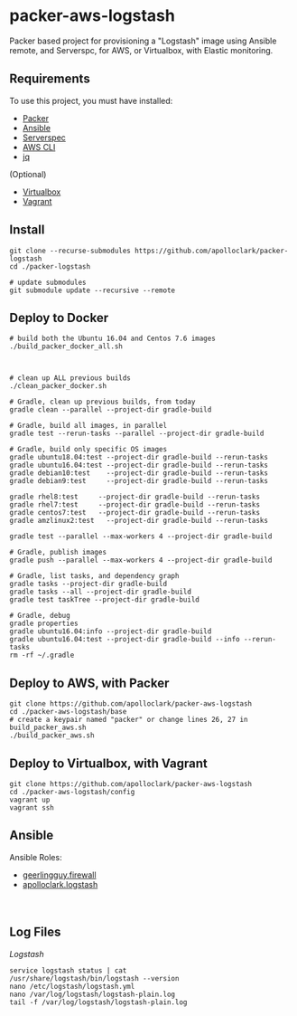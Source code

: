 # packer-aws-logstash

Packer based project for provisioning a "Logstash" image using Ansible remote, 
and Serverspc, for AWS, or Virtualbox, with Elastic monitoring.

## Requirements

To use this project, you must have installed:
- [Packer](https://www.packer.io/downloads.html)
- [Ansible](http://docs.ansible.com/ansible/latest/intro_installation.html)
- [Serverspec](http://serverspec.org/)
- [AWS CLI](https://docs.aws.amazon.com/cli/latest/userguide/installing.html)
- [jq](https://stedolan.github.io/jq/)

(Optional)
- [Virtualbox](https://www.virtualbox.org/wiki/Downloads)
- [Vagrant](https://www.vagrantup.com/downloads.html)



## Install
```shell
git clone --recurse-submodules https://github.com/apolloclark/packer-logstash
cd ./packer-logstash

# update submodules
git submodule update --recursive --remote
```



## Deploy to Docker
```shell
# build both the Ubuntu 16.04 and Centos 7.6 images
./build_packer_docker_all.sh



# clean up ALL previous builds
./clean_packer_docker.sh

# Gradle, clean up previous builds, from today
gradle clean --parallel --project-dir gradle-build

# Gradle, build all images, in parallel
gradle test --rerun-tasks --parallel --project-dir gradle-build

# Gradle, build only specific OS images
gradle ubuntu18.04:test --project-dir gradle-build --rerun-tasks
gradle ubuntu16.04:test --project-dir gradle-build --rerun-tasks
gradle debian10:test    --project-dir gradle-build --rerun-tasks
gradle debian9:test     --project-dir gradle-build --rerun-tasks

gradle rhel8:test     --project-dir gradle-build --rerun-tasks
gradle rhel7:test     --project-dir gradle-build --rerun-tasks
gradle centos7:test   --project-dir gradle-build --rerun-tasks
gradle amzlinux2:test   --project-dir gradle-build --rerun-tasks

gradle test --parallel --max-workers 4 --project-dir gradle-build

# Gradle, publish images
gradle push --parallel --max-workers 4 --project-dir gradle-build

# Gradle, list tasks, and dependency graph
gradle tasks --project-dir gradle-build
gradle tasks --all --project-dir gradle-build
gradle test taskTree --project-dir gradle-build

# Gradle, debug
gradle properties
gradle ubuntu16.04:info --project-dir gradle-build
gradle ubuntu16.04:test --project-dir gradle-build --info --rerun-tasks
rm -rf ~/.gradle
```


## Deploy to AWS, with Packer
```shell
git clone https://github.com/apolloclark/packer-aws-logstash
cd ./packer-aws-logstash/base
# create a keypair named "packer" or change lines 26, 27 in build_packer_aws.sh
./build_packer_aws.sh
```



## Deploy to Virtualbox, with Vagrant
```shell
git clone https://github.com/apolloclark/packer-aws-logstash
cd ./packer-aws-logstash/config
vagrant up
vagrant ssh
```



## Ansible

Ansible Roles:
- [geerlingguy.firewall](https://github.com/geerlingguy/ansible-role-firewall)
- [apolloclark.logstash](https://github.com/apolloclark/ansible-role-logstash)
<br/><br/><br/>



## Log Files

*Logstash*
```
service logstash status | cat
/usr/share/logstash/bin/logstash --version
nano /etc/logstash/logstash.yml
nano /var/log/logstash/logstash-plain.log
tail -f /var/log/logstash/logstash-plain.log
```